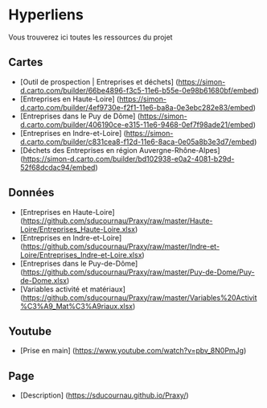 # Hyperliens

Vous trouverez ici toutes les ressources du projet

## Cartes
* [Outil de prospection | Entreprises et déchets] (https://simon-d.carto.com/builder/66be4896-f3c5-11e6-b55e-0e98b61680bf/embed)
* [Entreprises en Haute-Loire] (https://simon-d.carto.com/builder/4ef9730e-f2f1-11e6-ba8a-0e3ebc282e83/embed)
* [Entreprises dans le Puy de Dôme] (https://simon-d.carto.com/builder/406190ce-e315-11e6-9468-0ef7f98ade21/embed)
* [Entreprises en Indre-et-Loire] (https://simon-d.carto.com/builder/c831cea8-f12d-11e6-8aca-0e05a8b3e3d7/embed)
* [Déchets des Entreprises en région Auvergne-Rhône-Alpes] (https://simon-d.carto.com/builder/bd102938-e0a2-4081-b29d-52f68dcdac94/embed)

## Données
* [Entreprises en Haute-Loire] (https://github.com/sducournau/Praxy/raw/master/Haute-Loire/Entreprises_Haute-Loire.xlsx)
* [Entreprises en Indre-et-Loire] (https://github.com/sducournau/Praxy/raw/master/Indre-et-Loire/Entreprises_Indre-et-Loire.xlsx)
* [Entreprises dans le Puy-de-Dôme] (https://github.com/sducournau/Praxy/raw/master/Puy-de-Dome/Puy-de-Dome.xlsx)
* [Variables activité et matériaux] (https://github.com/sducournau/Praxy/raw/master/Variables%20Activit%C3%A9_Mat%C3%A9riaux.xlsx)

## Youtube
* [Prise en main] (https://www.youtube.com/watch?v=pbv_8N0PmJg)

## Page
* [Description] (https://sducournau.github.io/Praxy/)

